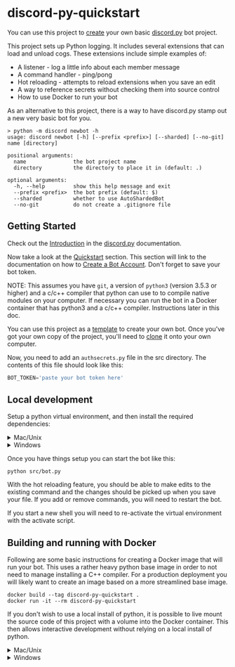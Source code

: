 # discord-py-quickstart

You can use this project to [create][template] your own basic
[discord.py][discord.py] bot project.

This project sets up Python logging. It includes several extensions that can
load and unload cogs. These extensions include simple examples of:

* A listener - log a little info about each member message
* A command handler - ping/pong
* Hot reloading - attempts to reload extensions when you save an edit
* A way to reference secrets without checking them into source control
* How to use Docker to run your bot

As an alternative to this project, there is a way to have discord.py stamp out a new
very basic bot for you.

```shell
> python -m discord newbot -h
usage: discord newbot [-h] [--prefix <prefix>] [--sharded] [--no-git] name [directory]

positional arguments:
  name               the bot project name
  directory          the directory to place it in (default: .)

optional arguments:
  -h, --help         show this help message and exit
  --prefix <prefix>  the bot prefix (default: $)
  --sharded          whether to use AutoShardedBot
  --no-git           do not create a .gitignore file
```

## Getting Started

Check out the [Introduction][intro] in the [discord.py][discord.py] documentation.

Now take a look at the [Quickstart][quickstart] section. This section will link to the
documentation on how to [Create a Bot Account][create-account]. Don't forget to save
your bot token.

NOTE: This assumes you have `git`, a version of `python3` (version 3.5.3 or higher)
and a c/c++ compiler that python can use to to compile native modules on your
computer. If necessary you can run the bot in a Docker container that has python3
and a c/c++ compiler. Instructions later in this doc.

You can use this project as a [template][template] to create your own bot. Once you've
got your own copy of the project, you'll need to [clone][clone] it onto your own
computer.

Now, you need to add an `authsecrets.py` file in the src directory. The contents of
this file should look like this:

```python
BOT_TOKEN='paste your bot token here'
```

## Local development

Setup a python virtual environment, and then install the required dependencies:

<details>
<summary>Mac/Unix</summary>

```shell
python3 -m venv .env
source .env/Scripts/activate
pip install -r requirements.txt
```

</details>

<details>
<summary>Windows</summary>

```shell
python3 -m venv .env
.env/Scripts/activate.exe
pip install -r requirements.txt
```

</details>

Once you have things setup you can start the bot like this:

```shell
python src/bot.py
```

With the hot reloading feature, you should be able to make edits to
the existing command and the changes should be picked up when you
save your file. If you add or remove commands, you will need to
restart the bot.

If you start a new shell you will need to re-activate the virtual
environment with the activate script.

## Building and running with Docker

Following are some basic instructions for creating a Docker image that
will run your bot. This uses a rather heavy python base image in order
to not need to manage installing a C++ compiler. For a production
deployment you will likely want to create an image based on a more
streamlined base image.

```shell
docker build --tag discord-py-quickstart .
docker run -it --rm discord-py-quickstart
```

If you don't wish to use a local install of python, it is possible to
live mount the source code of this project with a volume into the
Docker container. This then allows interactive development without
relying on a local install of python.

<details>
<summary>Mac/Unix</summary>

```shell
docker run -it --rm -v $PWD/src:/usr/src/app discord-py-quickstart
```

</details>

<details>
<summary>Windows</summary>

```shell
docker run -it --rm -v %CD%\src:/usr/src/app discord-py-quickstart
```

There are some more official Docker images for discord.py [here][docker].

</summary>

[clone]: https://docs.github.com/en/free-pro-team@latest/github/creating-cloning-and-archiving-repositories/cloning-a-repository
[create-account]: https://discordpy.readthedocs.io/en/latest/discord.html#discord-intro
[discord.py]: https://discordpy.readthedocs.io/en/latest/index.html
[docker]: https://github.com/Gorialis/discord.py-docker
[intro]: https://discordpy.readthedocs.io/en/latest/intro.html
[quickstart]: https://discordpy.readthedocs.io/en/latest/quickstart.html
[template]: https://github.com/binduwavell/discord-py-quickstart/generate
